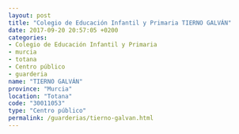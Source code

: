 ```yaml
---
layout: post
title: "Colegio de Educación Infantil y Primaria TIERNO GALVÁN"
date: 2017-09-20 20:57:05 +0200
categories:
- Colegio de Educación Infantil y Primaria
- murcia
- totana
- Centro público
- guarderia
name: "TIERNO GALVÁN"
province: "Murcia"
location: "Totana"
code: "30011053"
type: "Centro público"
permalink: /guarderias/tierno-galvan.html
---
```


